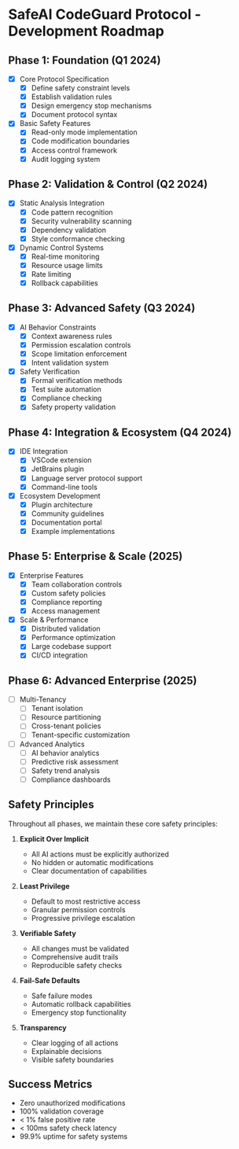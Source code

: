 # SafeAI CodeGuard Protocol - Development Roadmap

## Phase 1: Foundation (Q1 2024)
- [x] Core Protocol Specification
  - [x] Define safety constraint levels
  - [x] Establish validation rules
  - [x] Design emergency stop mechanisms
  - [x] Document protocol syntax

- [x] Basic Safety Features
  - [x] Read-only mode implementation
  - [x] Code modification boundaries
  - [x] Access control framework
  - [x] Audit logging system

## Phase 2: Validation & Control (Q2 2024)
- [x] Static Analysis Integration
  - [x] Code pattern recognition
  - [x] Security vulnerability scanning
  - [x] Dependency validation
  - [x] Style conformance checking

- [x] Dynamic Control Systems
  - [x] Real-time monitoring
  - [x] Resource usage limits
  - [x] Rate limiting
  - [x] Rollback capabilities

## Phase 3: Advanced Safety (Q3 2024)
- [x] AI Behavior Constraints
  - [x] Context awareness rules
  - [x] Permission escalation controls
  - [x] Scope limitation enforcement
  - [x] Intent validation system

- [x] Safety Verification
  - [x] Formal verification methods
  - [x] Test suite automation
  - [x] Compliance checking
  - [x] Safety property validation

## Phase 4: Integration & Ecosystem (Q4 2024)
- [x] IDE Integration
  - [x] VSCode extension
  - [x] JetBrains plugin
  - [x] Language server protocol support
  - [x] Command-line tools

- [x] Ecosystem Development
  - [x] Plugin architecture
  - [x] Community guidelines
  - [x] Documentation portal
  - [x] Example implementations

## Phase 5: Enterprise & Scale (2025)
- [x] Enterprise Features
  - [x] Team collaboration controls
  - [x] Custom safety policies
  - [x] Compliance reporting
  - [x] Access management

- [x] Scale & Performance
  - [x] Distributed validation
  - [x] Performance optimization
  - [x] Large codebase support
  - [x] CI/CD integration

## Phase 6: Advanced Enterprise (2025)
- [ ] Multi-Tenancy
  - [ ] Tenant isolation
  - [ ] Resource partitioning
  - [ ] Cross-tenant policies
  - [ ] Tenant-specific customization

- [ ] Advanced Analytics
  - [ ] AI behavior analytics
  - [ ] Predictive risk assessment
  - [ ] Safety trend analysis
  - [ ] Compliance dashboards

## Safety Principles
Throughout all phases, we maintain these core safety principles:

1. **Explicit Over Implicit**
   - All AI actions must be explicitly authorized
   - No hidden or automatic modifications
   - Clear documentation of capabilities

2. **Least Privilege**
   - Default to most restrictive access
   - Granular permission controls
   - Progressive privilege escalation

3. **Verifiable Safety**
   - All changes must be validated
   - Comprehensive audit trails
   - Reproducible safety checks

4. **Fail-Safe Defaults**
   - Safe failure modes
   - Automatic rollback capabilities
   - Emergency stop functionality

5. **Transparency**
   - Clear logging of all actions
   - Explainable decisions
   - Visible safety boundaries

## Success Metrics
- Zero unauthorized modifications
- 100% validation coverage
- < 1% false positive rate
- < 100ms safety check latency
- 99.9% uptime for safety systems

